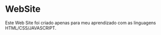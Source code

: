 # WebSite

Este Web Site foi criado apenas para meu aprendizado com as linguagens HTML/CSS/JAVASCRIPT.
